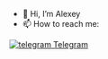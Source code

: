 - 👋 Hi, I’m Alexey
- 📫 How to reach me:

[![telegram](https://user-images.githubusercontent.com/42836373/154851952-abac1164-6bd4-48bc-a157-81918744fe18.png) Telegram](https://t.me/aleksey_tarakanov)

